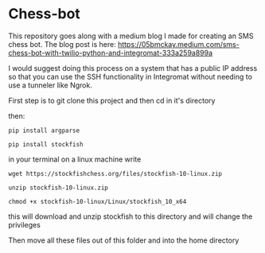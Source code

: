# Chess-bot

This repository goes along with a medium blog I made for creating an SMS chess bot. The blog post is here: https://05bmckay.medium.com/sms-chess-bot-with-twilio-python-and-integromat-333a259a899a

I would suggest doing this process on a system that has a public IP address so that you can use the SSH functionality in Integromat without needing to use a tunneler like Ngrok.

First step is to git clone this project and then cd in it's directory

then:
```
pip install argparse
```
```
pip install stockfish
```
in your terminal on a linux machine write
```
wget https://stockfishchess.org/files/stockfish-10-linux.zip
```
```
unzip stockfish-10-linux.zip
```
```
chmod +x stockfish-10-linux/Linux/stockfish_10_x64
```
this will download and unzip stockfish to this directory and will change the privileges


Then move all these files out of this folder and into the home directory


